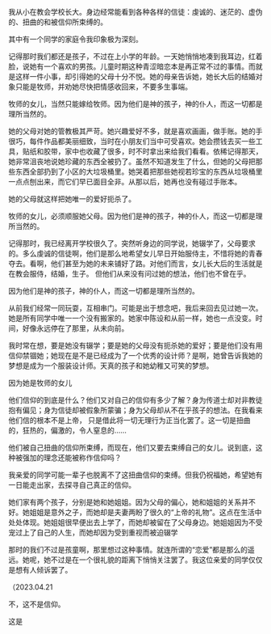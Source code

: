 我从小在教会学校长大。身边经常能看到各种各样的信徒：虔诚的、迷茫的、虚伪的、扭曲的和被信仰所束缚的。

  

其中有一个同学的家庭令我印象极为深刻。

  

记得那时我们都还是孩子，不过在上小学的年龄。一天她悄悄地凑到我耳边，红着脸，说她有一个喜欢的男孩。儿童时期这种青涩暗恋本是再正常不过的事情。而就是这样一件小事，却引得她的父母十分不悦。她的母亲告诉她，她长大后的结婚对象只能是牧师，并劝她尽快把情感收回来，不要多生事端。

  

牧师的女儿，当然只能嫁给牧师。因为他们是神的孩子，神的仆人，而这一切都是理所当然的。

  

她的父母对她的管教极其严苛。她兴趣爱好不多，就是喜欢画画，做手账。她的手很巧，每件作品都美丽细致，当时在小朋友们当中可受喜欢。她会攒钱去买一些工具，贴纸和胶带，家中也收藏了很多，时不时拿出来给我们看看。依稀记得那天，她非常沮丧地说她珍藏的东西全被扔了。虽然不知道发生了什么，但她的父母把那些东西全部扔到了小区的大垃圾桶里。她哭着把那些她视若珍宝的东西从垃圾桶里一点点刨出来，而它们早已面目全非。从那以后，她再也没有碰过手账本。

她的父母就这样把她唯一的爱好扼杀了。

  

牧师的女儿，必须顺服她父母。因为他们是神的孩子，神的仆人，而这一切都是理所当然的。

  

记得那时，我已经离开学校很久了。突然听身边的同学说，她辍学了，父母要求的。多么虔诚的信徒啊，他们是那么地希望女儿早日开始服侍主，不惜将她的青春夺去。看啊，他们甚至为她的未来铺好了路。对他们而言，女儿长大后的生活就是在教会服侍，结婚，生子。 但他们从来没有问过她的想法，他们也不曾在乎。

  

因为他们是神的孩子，神的仆人，而这一切都是理所当然的。

  

从前我们经常一同玩耍，互相串门。可能是出于想念吧，我后来回去见过她一次。她是所有同学中唯一一个没有搬家的。她家中陈设和从前一样，她也一点没变。时间，好像永远停在了那里，从未向前。

  

我时常在想，要是她没有辍学；要是她的父母没有扼杀她的爱好；要是他们没有用信仰禁锢她；她现在是不是已经成为了一个优秀的设计师？是啊，她曾告诉我她的梦想是成为一个服装设计师。天真的孩子和她幼稚又可笑的梦想。

  

因为她是牧师的女儿

  
  

他们信仰的到底是什么？他们又对自己的信仰有多少了解？身为传道士却对非教徒抱有偏见；身为信徒却被假象所蒙骗；身为父母却从不在乎孩子的想法。在我看来他们信的根本不是上帝， 只是借此将一切无理行为正当化罢了。这一切是扭曲的，狂热的，偏激的，令人窒息的……

他们被自己扭曲的信仰所束缚，而现在，他们又要去束缚自己的女儿。说到底，这种被强加的理念还能被称作信仰吗？

  

我亲爱的同学可能一辈子也脱离不了这扭曲信仰的束缚。但我仍祝福她，希望她有一日能走出家，去探寻自己真正的信仰。

她们家有两个孩子，分别是她和她姐姐。因为父母的偏心，她和姐姐的关系并不好。她姐姐是意外之子，而她却是夫妻两盼了很久的“上帝的礼物”。这点在生活中处处体现。她姐姐很早便出去上学了，而她却被留在了父母身边。她姐姐因为不受宠过上了自己的人生，而她却因为受到重视而被迫辍学

  
  

那时的我们不过是孩童啊，那里想过这种事情。就连所谓的“恋爱”都是那么的遥远。她呢，她不过是在一个很礼貌的距离下悄悄关注罢了。我这位亲爱的同学仅仅是想有人倾诉罢了。

  

（2023.04.21

不，这不是信仰。

这是